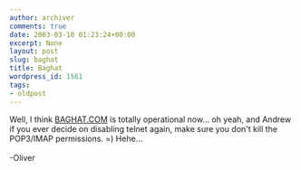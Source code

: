 ```yaml
---
author: archiver
comments: true
date: 2003-03-10 01:23:24+00:00
excerpt: None
layout: post
slug: baghat
title: Baghat
wordpress_id: 1561
tags:
- oldpost
---
```


Well, I think <a href=http://www.baghat.com>BAGHAT.COM</a> is totally operational now... oh yeah, and Andrew if you ever decide on disabling telnet again, make sure you don't kill the POP3/IMAP permissions. =) Hehe...<br /><br />-Oliver